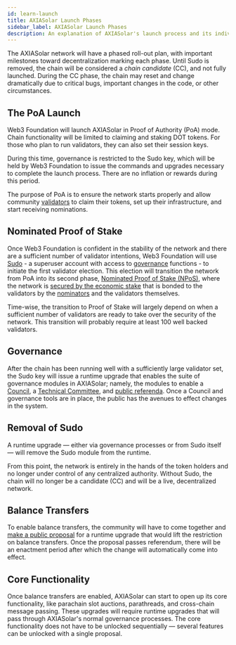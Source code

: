 ```yaml
---
id: learn-launch
title: AXIASolar Launch Phases
sidebar_label: AXIASolar Launch Phases
description: An explanation of AXIASolar's launch process and its individual phases
---
```


The AXIASolar network will have a phased roll-out plan, with important milestones toward decentralization marking each phase. Until Sudo is removed, the chain will be considered a _chain candidate_ (CC), and not fully launched. During the CC phase, the chain may reset and change dramatically due to critical bugs, important changes in the code, or other circumstances.

## The PoA Launch

Web3 Foundation will launch AXIASolar in Proof of Authority (PoA) mode. Chain functionality will be limited to claiming and staking DOT tokens. For those who plan to run validators, they can also set their session keys.

During this time, governance is restricted to the Sudo key, which will be held by Web3 Foundation to issue the commands and upgrades necessary to complete the launch process. There are no inflation or rewards during this period.

The purpose of PoA is to ensure the network starts properly and allow community [validators](maintain-validator) to claim their tokens, set up their infrastructure, and start receiving nominations.

## Nominated Proof of Stake

Once Web3 Foundation is confident in the stability of the network and there are a sufficient number of validator intentions, Web3 Foundation will use [Sudo](https://youtu.be/InekMjJpVdo) - a superuser account with access to [governance](learn-governance) functions - to initiate the first validator election. This election will transition the network from PoA into its second phase, [Nominated Proof of Stake (NPoS)](learn-staking), where the network is [secured by the economic stake](learn-security) that is bonded to the validators by the [nominators](maintain-nominator) and the validators themselves.

Time-wise, the transition to Proof of Stake will largely depend on when a sufficient number of validators are ready to take over the security of the network. This transition will probably require at least 100 well backed validators.

## Governance

After the chain has been running well with a sufficiently large validator set, the Sudo key will issue a runtime upgrade that enables the suite of governance modules in AXIASolar; namely, the modules to enable a [Council](learn-governance#council), a [Technical Committee](learn-governance#technical-committee), and [public referenda](learn-governance#public-referenda). Once a Council and governance tools are in place, the public has the avenues to effect changes in the system.

## Removal of Sudo

A runtime upgrade &mdash; either via governance processes or from Sudo itself &mdash; will remove the Sudo module from the runtime.

From this point, the network is entirely in the hands of the token holders and no longer under control of any centralized authority. Without Sudo, the chain will no longer be a candidate (CC) and will be a live, decentralized network.

## Balance Transfers

To enable balance transfers, the community will have to come together and [make a public proposal](maintain-guides-democracy) for a runtime upgrade that would lift the restriction on balance transfers. Once the proposal passes referendum, there will be an enactment period after which the change will automatically come into effect.

## Core Functionality

Once balance transfers are enabled, AXIASolar can start to open up its core functionality, like parachain slot auctions, parathreads, and cross-chain message passing. These upgrades will require runtime upgrades that will pass through AXIASolar's normal governance processes. The core functionality does not have to be unlocked sequentially &mdash; several features can be unlocked with a single proposal.
